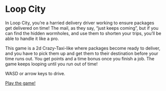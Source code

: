 # Loop City

In Loop City, you’re a harried delivery driver working to ensure packages get delivered on time! The mail, as they say, “just keeps coming”, but if you can find the hidden wormholes, and use them to shorten your trips, you’ll be able to handle it like a pro.

This game is a 2d Crazy-Taxi-like where packages become ready to deliver, and you have to pick them up and get them to their destination before your time runs out. You get points and a time bonus once you finish a job. The game keeps looping until you run out of time!

WASD or arrow keys to drive.

[Play the game!](https://whatguns.itch.io/loop-city)
